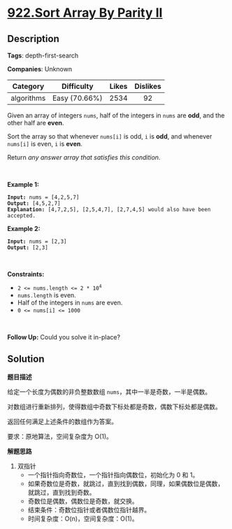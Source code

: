 # [922.Sort Array By Parity II](https://leetcode.com/problems/sort-array-by-parity-ii/description/)

## Description

**Tags**: depth-first-search

**Companies**: Unknown

|  Category  |  Difficulty   | Likes | Dislikes |
| :--------: | :-----------: | :---: | :------: |
| algorithms | Easy (70.66%) | 2534  |    92    |

<p>Given an array of integers <code>nums</code>, half of the integers in <code>nums</code> are <strong>odd</strong>, and the other half are <strong>even</strong>.</p>
<p>Sort the array so that whenever <code>nums[i]</code> is odd, <code>i</code> is <strong>odd</strong>, and whenever <code>nums[i]</code> is even, <code>i</code> is <strong>even</strong>.</p>
<p>Return <em>any answer array that satisfies this condition</em>.</p>
<p>&nbsp;</p>
<p><strong class="example">Example 1:</strong></p>
<pre><code><strong>Input:</strong> nums = [4,2,5,7]
<strong>Output:</strong> [4,5,2,7]
<strong>Explanation:</strong> [4,7,2,5], [2,5,4,7], [2,7,4,5] would also have been accepted.</code></pre>
<p><strong class="example">Example 2:</strong></p>
<pre><code><strong>Input:</strong> nums = [2,3]
<strong>Output:</strong> [2,3]</code></pre>
<p>&nbsp;</p>
<p><strong>Constraints:</strong></p>
<ul>
  <li><code>2 &lt;= nums.length &lt;= 2 * 10<sup>4</sup></code></li>
  <li><code>nums.length</code> is even.</li>
  <li>Half of the integers in <code>nums</code> are even.</li>
  <li><code>0 &lt;= nums[i] &lt;= 1000</code></li>
</ul>
<p>&nbsp;</p>
<p><strong>Follow Up:</strong> Could you solve it in-place?</p>

## Solution

**题目描述**

给定一个长度为偶数的非负整数数组 `nums`，其中一半是奇数，一半是偶数。

对数组进行重新排列，使得数组中奇数下标处都是奇数，偶数下标处都是偶数。

返回任何满足上述条件的数组作为答案。

要求：原地算法，空间复杂度为 O(1)。

**解题思路**

1. 双指针
   - 一个指针指向奇数位，一个指针指向偶数位，初始化为 0 和 1。
   - 如果奇数位是奇数，就跳过，直到找到偶数，同理，如果偶数位是偶数，就跳过，直到找到奇数。
   - 奇数位是偶数，偶数位是奇数，就交换。
   - 结束条件：奇数位指针或者偶数位指针越界。
   - 时间复杂度：O(n)，空间复杂度：O(1)。
